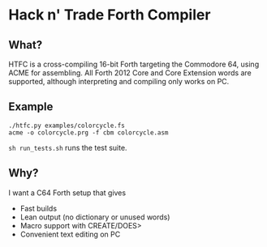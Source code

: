 # Hack n' Trade Forth Compiler

## What?

HTFC is a cross-compiling 16-bit Forth targeting the Commodore 64, using ACME for assembling.
All Forth 2012 Core and Core Extension words are supported, although interpreting and compiling only works on PC.

## Example

	./htfc.py examples/colorcycle.fs
	acme -o colorcycle.prg -f cbm colorcycle.asm

`sh run_tests.sh` runs the test suite.

## Why?

I want a C64 Forth setup that gives

 * Fast builds
 * Lean output (no dictionary or unused words)
 * Macro support with CREATE/DOES>
 * Convenient text editing on PC
